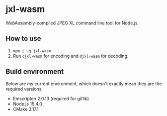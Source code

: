 # jxl-wasm
WebAssembly-compiled JPEG XL command line tool for Node.js.

## How to use

1. `npm i -g jxl-wasm`
2. Run `cjxl-wasm` for encoding and `djxl-wasm` for decoding.

## Build environment

Below are my current environment, which doesn't exactly mean they are the required versions.

* Emscripten 2.0.13 (required for giflib)
* Node.js 15.4.0
* CMake 3.17.1
